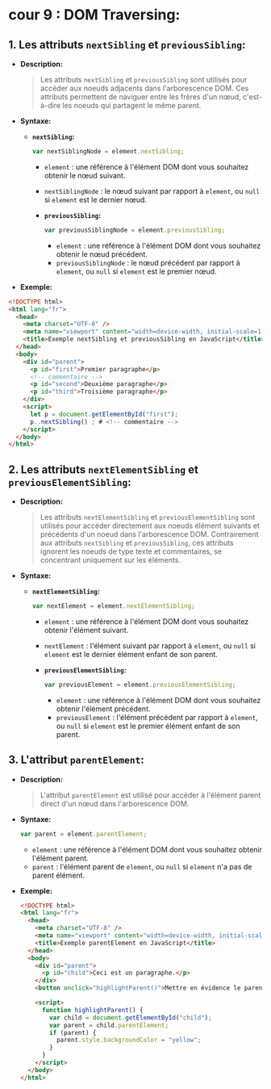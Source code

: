 # cour 9 : **DOM Traversing:**

## 1. **Les attributs `nextSibling` et `previousSibling`:**

- **Description:**

  > Les attributs `nextSibling` et `previousSibling` sont utilisés pour accéder aux noeuds adjacents dans l'arborescence DOM. Ces attributs permettent de naviguer entre les frères d'un nœud, c'est-à-dire les noeuds qui partagent le même parent.

- **Syntaxe:**

  - **`nextSibling`:**

    ```javascript
    var nextSiblingNode = element.nextSibling;
    ```

    - `element` : une référence à l'élément DOM dont vous souhaitez obtenir le nœud suivant.
    - `nextSiblingNode` : le nœud suivant par rapport à `element`, ou `null` si `element` est le dernier nœud.

    - **`previousSibling`:**

      ```javascript
      var previousSiblingNode = element.previousSibling;
      ```

      - `element` : une référence à l'élément DOM dont vous souhaitez obtenir le nœud précédent.
      - `previousSiblingNode` : le nœud précédent par rapport à `element`, ou `null` si `element` est le premier nœud.

- **Exemple:**

```html
<!DOCTYPE html>
<html lang="fr">
  <head>
    <meta charset="UTF-8" />
    <meta name="viewport" content="width=device-width, initial-scale=1.0" />
    <title>Exemple nextSibling et previousSibling en JavaScript</title>
  </head>
  <body>
    <div id="parent">
      <p id="first">Premier paragraphe</p>
      <!-- commentaire -->
      <p id="second">Deuxième paragraphe</p>
      <p id="third">Troisième paragraphe</p>
    </div>
    <script>
      let p = document.getElementById("first");
      p..nextSibling() ; # <!-- commentaire -->
    </script>
  </body>
</html>
```

## 2. **Les attributs `nextElementSibling` et `previousElementSibling`:**

- **Description:**

  > Les attributs `nextElementSibling` et `previousElementSibling` sont utilisés pour accéder directement aux noeuds élément suivants et précédents d'un noeud dans l'arborescence DOM. Contrairement aux attributs `nextSibling` et `previousSibling`, ces attributs ignorent les noeuds de type texte et commentaires, se concentrant uniquement sur les éléments.

- **Syntaxe:**

  - **`nextElementSibling`:**

    ```javascript
    var nextElement = element.nextElementSibling;
    ```

    - `element` : une référence à l'élément DOM dont vous souhaitez obtenir l'élément suivant.
    - `nextElement` : l'élément suivant par rapport à `element`, ou `null` si `element` est le dernier élément enfant de son parent.

    - **`previousElementSibling`:**

      ```javascript
      var previousElement = element.previousElementSibling;
      ```

      - `element` : une référence à l'élément DOM dont vous souhaitez obtenir l'élément précédent.
      - `previousElement` : l'élément précédent par rapport à `element`, ou `null` si `element` est le premier élément enfant de son parent.

## 3. **L'attribut `parentElement`:**

- **Description:**

  > L'attribut `parentElement` est utilisé pour accéder à l'élément parent direct d'un nœud dans l'arborescence DOM.

- **Syntaxe:**

  ```javascript
  var parent = element.parentElement;
  ```

  - `element` : une référence à l'élément DOM dont vous souhaitez obtenir l'élément parent.
  - `parent` : l'élément parent de `element`, ou `null` si `element` n'a pas de parent élément.

- **Exemple:**

  ```html
  <!DOCTYPE html>
  <html lang="fr">
    <head>
      <meta charset="UTF-8" />
      <meta name="viewport" content="width=device-width, initial-scale=1.0" />
      <title>Exemple parentElement en JavaScript</title>
    </head>
    <body>
      <div id="parent">
        <p id="child">Ceci est un paragraphe.</p>
      </div>
      <button onclick="highlightParent()">Mettre en évidence le parent</button>

      <script>
        function highlightParent() {
          var child = document.getElementById("child");
          var parent = child.parentElement;
          if (parent) {
            parent.style.backgroundColor = "yellow";
          }
        }
      </script>
    </body>
  </html>
  ```
